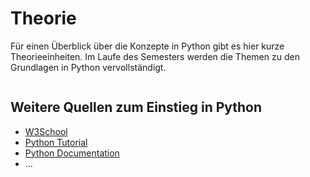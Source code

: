 # Theorie 

Für einen Überblick über die Konzepte in Python gibt es hier kurze Theorieeinheiten. Im Laufe des Semesters werden die Themen zu den Grundlagen in Python vervollständigt. 


```{tableofcontents}
```

## Weitere Quellen zum Einstieg in Python

- [W3School](https://www.w3schools.com/python/python_intro.asp)
- [Python Tutorial](https://pythonbasics.org/)
- [Python Documentation](https://www.python.org/doc/)
- ...
